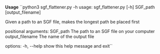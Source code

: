 **Usage**
``python3 sgf_flattener.py -h
usage: sgf_flattener.py [-h] SGF_path [output_filename]

Given a path to an SGF file, makes the longest path be placed first

positional arguments:
  SGF_path         The path to an SGF file on your computer
  output_filename  The name of the output file

options:
  -h, --help       show this help message and exit``


